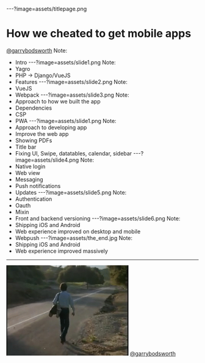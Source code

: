 ---?image=assets/titlepage.png
# How we cheated to get mobile apps
[@garrybodsworth](https://twitter.com/garrybodsworth)
Note:
- Intro
---?image=assets/slide1.png
Note:
- Yagro
- PHP -> Django/VueJS
- Features
---?image=assets/slide2.png
Note:
- VueJS
- Webpack
---?image=assets/slide3.png
Note:
- Approach to how we built the app
- Dependencies
- CSP
- PWA
---?image=assets/slide1.png
Note:
- Approach to developing app
- Improve the web app
- Showing PDFs
- Title bar
- Fixing UI, Swipe, datatables, calendar, sidebar
---?image=assets/slide4.png
Note:
- Native login
- Web view
- Messaging
- Push notifications
- Updates
---?image=assets/slide5.png
Note:
- Authentication
- Oauth
- Mixin
- Front and backend versioning
---?image=assets/slide6.png
Note:
- Shipping iOS and Android
- Web experience improved on desktop and mobile
- Webpush
---?image=assets/the_end.jpg
Note:
- Shipping iOS and Android
- Web experience improved massively
---
![Lonely Man](assets/lonelyman.gif)
[@garrybodsworth](https://twitter.com/garrybodsworth)
